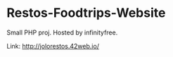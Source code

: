 # Restos-Foodtrips-Website

Small PHP proj. Hosted by infinityfree.

Link: http://jolorestos.42web.io/
